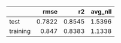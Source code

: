 |          |   rmse |     r2 |   avg_nll |
|:---------|-------:|-------:|----------:|
| test     | 0.7822 | 0.8545 |    1.5396 |
| training | 0.847  | 0.8383 |    1.1338 |